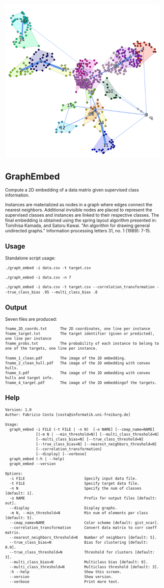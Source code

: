 <p align="center"><img src="img.png"></p>


# GraphEmbed
Compute a 2D embedding of a data matrix given supervised class information.

Instances are materialized as nodes in a graph where edges connect the
nearest neighbors. Additional invisible nodes are placed to represent the
supervised classes and instances are linked to their respective classes.
The final embedding is obtained using the spring layout algorithm presented in:
Tomihisa Kamada, and Satoru Kawai. "An algorithm for drawing general
undirected graphs." Information processing letters 31, no. 1 (1989): 7-15.


## Usage

Standalone script usage:

```./graph_embed -i data.csv -t target.csv ```


```./graph_embed -i data.csv -n 7 ```


```./graph_embed -i data.csv -t target.csv --correlation_transformation --true_class_bias .95 --multi_class_bias .8```


## Output

Seven files are produced:

```
fname_2D_coords.txt      The 2D coordinates, one line per instance
fname_target.txt         The target identifier (given or predicted), one line per instance 
fname_probs.txt          The probability of each instance to belong to one of the targets, one line per instance.

fname_1_clean.pdf        The image of the 2D embedding.
fname_2_clean_hull.pdf   The image of the 2D embedding with convex hulls.
fname_3.pdf              The image of the 2D embedding with convex hulls and target info.
fname_4_target.pdf       The image of the 2D embeddingof the targets.
```

## Help

```
Version: 1.0
Author: Fabrizio Costa [costa@informatik.uni-freiburg.de]

Usage:
  graph_embed -i FILE (-t FILE | -n N)  [-o NAME] [--cmap_name=NAME]
              [(-m N | --min_threshold=N)] [--multi_class_threshold=N]
              [--multi_class_bias=N] [--true_class_threshold=N]
              [--true_class_bias=N] [--nearest_neighbors_threshold=N]
              [--correlation_transformation]
              [--display] [--verbose]
  graph_embed (-h | --help)
  graph_embed --version

Options:
  -i FILE                           Specify input data file.
  -t FILE                           Specify target data file.
  -n N                              Specify the num of classes [default: 1].
  -o NAME                           Prefix for output files [default: out].
  --display                         Display graphs.
  -m N, --min_threshold=N           Min num of elements per class [default: 5].
  --cmap_name=NAME                  Color scheme [default: gist_ncar].
  --correlation_transformation      Convert data matrix to corr coeff matrix.
  --nearest_neighbors_threshold=N   Number of neighbors [default: 5].
  --true_class_bias=N               Bias for clustering [default: 0.9].
  --true_class_threshold=N          Threshold for clusters [default: 3].
  --multi_class_bias=N              Multiclass bias [default: 0].
  --multi_class_threshold=N         Multiclass threshold [default: 3].
  -h --help                         Show this screen.
  --version                         Show version.
  --verbose                         Print more text.

  ```
